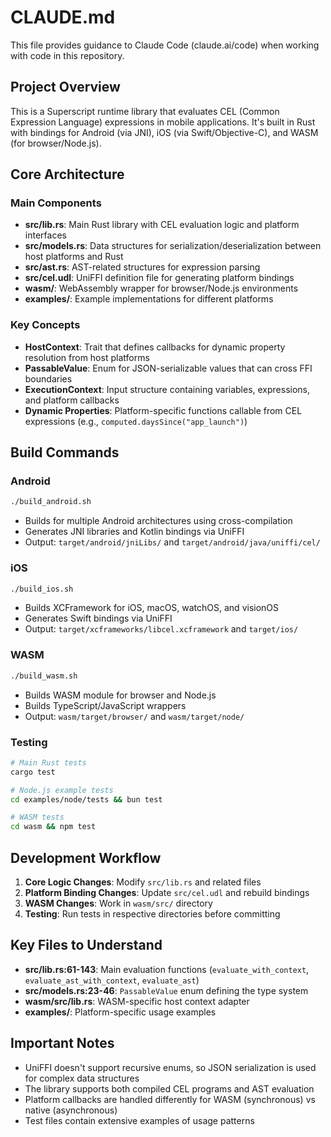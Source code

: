 # CLAUDE.md

This file provides guidance to Claude Code (claude.ai/code) when working with code in this repository.

## Project Overview

This is a Superscript runtime library that evaluates CEL (Common Expression Language) expressions in mobile applications. It's built in Rust with bindings for Android (via JNI), iOS (via Swift/Objective-C), and WASM (for browser/Node.js).

## Core Architecture

### Main Components

- **src/lib.rs**: Main Rust library with CEL evaluation logic and platform interfaces
- **src/models.rs**: Data structures for serialization/deserialization between host platforms and Rust
- **src/ast.rs**: AST-related structures for expression parsing
- **src/cel.udl**: UniFFI definition file for generating platform bindings
- **wasm/**: WebAssembly wrapper for browser/Node.js environments
- **examples/**: Example implementations for different platforms

### Key Concepts

- **HostContext**: Trait that defines callbacks for dynamic property resolution from host platforms
- **PassableValue**: Enum for JSON-serializable values that can cross FFI boundaries
- **ExecutionContext**: Input structure containing variables, expressions, and platform callbacks
- **Dynamic Properties**: Platform-specific functions callable from CEL expressions (e.g., `computed.daysSince("app_launch")`)

## Build Commands

### Android
```bash
./build_android.sh
```
- Builds for multiple Android architectures using cross-compilation
- Generates JNI libraries and Kotlin bindings via UniFFI
- Output: `target/android/jniLibs/` and `target/android/java/uniffi/cel/`

### iOS
```bash
./build_ios.sh
```
- Builds XCFramework for iOS, macOS, watchOS, and visionOS
- Generates Swift bindings via UniFFI
- Output: `target/xcframeworks/libcel.xcframework` and `target/ios/`

### WASM
```bash
./build_wasm.sh
```
- Builds WASM module for browser and Node.js
- Builds TypeScript/JavaScript wrappers
- Output: `wasm/target/browser/` and `wasm/target/node/`

### Testing
```bash
# Main Rust tests
cargo test

# Node.js example tests
cd examples/node/tests && bun test

# WASM tests
cd wasm && npm test
```

## Development Workflow

1. **Core Logic Changes**: Modify `src/lib.rs` and related files
2. **Platform Binding Changes**: Update `src/cel.udl` and rebuild bindings
3. **WASM Changes**: Work in `wasm/src/` directory
4. **Testing**: Run tests in respective directories before committing

## Key Files to Understand

- **src/lib.rs:61-143**: Main evaluation functions (`evaluate_with_context`, `evaluate_ast_with_context`, `evaluate_ast`)
- **src/models.rs:23-46**: `PassableValue` enum defining the type system
- **wasm/src/lib.rs**: WASM-specific host context adapter
- **examples/**: Platform-specific usage examples

## Important Notes

- UniFFI doesn't support recursive enums, so JSON serialization is used for complex data structures
- The library supports both compiled CEL programs and AST evaluation
- Platform callbacks are handled differently for WASM (synchronous) vs native (asynchronous)
- Test files contain extensive examples of usage patterns